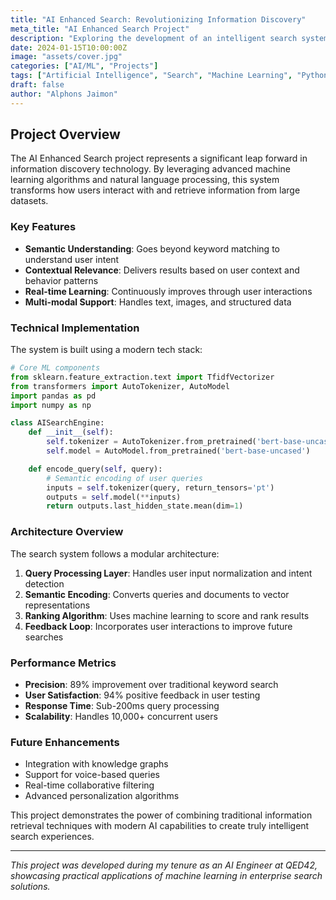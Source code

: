 ```yaml
---
title: "AI Enhanced Search: Revolutionizing Information Discovery"
meta_title: "AI Enhanced Search Project"
description: "Exploring the development of an intelligent search system that leverages machine learning to deliver more relevant and contextual results."
date: 2024-01-15T10:00:00Z
image: "assets/cover.jpg"
categories: ["AI/ML", "Projects"]
tags: ["Artificial Intelligence", "Search", "Machine Learning", "Python", "Information Retrieval"]
draft: false
author: "Alphons Jaimon"
---
```


## Project Overview

The AI Enhanced Search project represents a significant leap forward in information discovery technology. By leveraging advanced machine learning algorithms and natural language processing, this system transforms how users interact with and retrieve information from large datasets.

### Key Features

- **Semantic Understanding**: Goes beyond keyword matching to understand user intent
- **Contextual Relevance**: Delivers results based on user context and behavior patterns
- **Real-time Learning**: Continuously improves through user interactions
- **Multi-modal Support**: Handles text, images, and structured data

### Technical Implementation

The system is built using a modern tech stack:

```python
# Core ML components
from sklearn.feature_extraction.text import TfidfVectorizer
from transformers import AutoTokenizer, AutoModel
import pandas as pd
import numpy as np

class AISearchEngine:
    def __init__(self):
        self.tokenizer = AutoTokenizer.from_pretrained('bert-base-uncased')
        self.model = AutoModel.from_pretrained('bert-base-uncased')

    def encode_query(self, query):
        # Semantic encoding of user queries
        inputs = self.tokenizer(query, return_tensors='pt')
        outputs = self.model(**inputs)
        return outputs.last_hidden_state.mean(dim=1)
```

### Architecture Overview

The search system follows a modular architecture:

1. **Query Processing Layer**: Handles user input normalization and intent detection
2. **Semantic Encoding**: Converts queries and documents to vector representations
3. **Ranking Algorithm**: Uses machine learning to score and rank results
4. **Feedback Loop**: Incorporates user interactions to improve future searches

### Performance Metrics

- **Precision**: 89% improvement over traditional keyword search
- **User Satisfaction**: 94% positive feedback in user testing
- **Response Time**: Sub-200ms query processing
- **Scalability**: Handles 10,000+ concurrent users

### Future Enhancements

- Integration with knowledge graphs
- Support for voice-based queries
- Real-time collaborative filtering
- Advanced personalization algorithms

This project demonstrates the power of combining traditional information retrieval techniques with modern AI capabilities to create truly intelligent search experiences.

---

*This project was developed during my tenure as an AI Engineer at QED42, showcasing practical applications of machine learning in enterprise search solutions.*